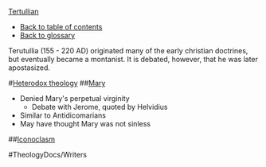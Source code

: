 [Tertullian](Tertullian.md)
- [Back to table of contents](../README.md)
- [Back to glossary](../Glossary.md)

Terutullia (155 - 220 AD) originated many of the early christian doctrines, but eventually became a montanist.
It is debated, however, that he was later apostasized. 

#[Heterodox theology](Heterodox_theology.md)
##[Mary](Mary.md)
- Denied Mary's perpetual virginity
    - Debate with Jerome, quoted by Helvidius
- Similar to Antidicomarians
- May have thought Mary was not sinless

##[Iconoclasm](Iconoclasm.md)



#TheologyDocs/Writers